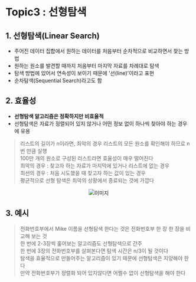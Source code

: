 
# Topic3 : 선형탐색


## 1. 선형탐색(Linear Search)
 - 주어진 데이터 집합에서 원하는 데이터를 처음부터 순차적으로 비교하면서 찾는 방법
 - 원하는 원소를 발견할 때까지 처음부터 마지막 자료를 차례대로 탐색
 - 탐색 방법에 있어서 연속성이 보이기 때문에 '선(line)'이라고 표현
 - 순차탐색(Sequential Search)라고도 함


## 2. 효율성
 - **선형탐색 알고리즘은 정확하지만 비효율적**
 - 선형탐색은 자료가 정렬되어 있지 않거나 어떤 정보 없이 하나씩 찾아야 하는 경우에 유용
 > 리스트의 길이가 n이라면, 최악의 경우 리스트의 모든 원소를 확인해야 하므로 n번 만큼 실행<br>
 > 100만 개의 원소로 구성된 리스트라면 효율성이 매우 떨어진다<br>
 > 최악의 경우 : 찾고자 하는 자료가 마지막에 있거나 리스트에 없는 경우<br>
 > 최선의 경우 : 처음 시도했을 때 찾고자 하는 값이 있는 경우<br>
 > 평균적으로 선형 탐색은 최악의 상황에서 종료되는 것에 가깝다
 
 <center>

 ![이미지](https://cphinf.pstatic.net/mooc/20170731_260/1501467044106LfUar_PNG/4.1_-01.png)

 </center>


 ## 3. 예시

 >  전화번호부에서 Mike 이름을 선형탐색 한다는 것은 전화번호부 한 장 한 장을 비교해 보는 것<br>
 > 한 번에 2-3장씩 훑어보는 알고리즘도 선형탐색으로 간주<br>
 > 한 번에 3장의 전화번호부를 살펴본다면 탐색 시간은 n/3이 될 것이다<br>
 > 탐색을 효율적으로 만들어주는 알고리즘이 있기 때문에 선형탐색은 지양해야 한다<br>
 > 만약 전화번호부가 정렬화 되어 있지않다면 어쩔수 없이 선형탐색을 해야 한다
